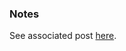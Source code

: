 
### Notes

See associated post [here](https://automationadmin.com/2023/01/terragrunt-repo-structure-v2).